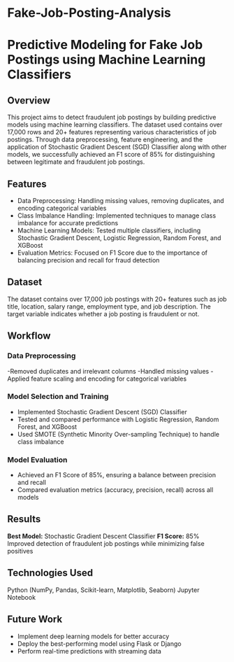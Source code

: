 # Fake-Job-Posting-Analysis

# Predictive Modeling for Fake Job Postings using Machine Learning Classifiers
## Overview
This project aims to detect fraudulent job postings by building predictive models using machine learning classifiers. The dataset used contains over 17,000 rows and 20+ features representing various characteristics of job postings. Through data preprocessing, feature engineering, and the application of Stochastic Gradient Descent (SGD) Classifier along with other models, we successfully achieved an F1 score of 85% for distinguishing between legitimate and fraudulent job postings.

## Features
- Data Preprocessing: Handling missing values, removing duplicates, and encoding categorical variables
- Class Imbalance Handling: Implemented techniques to manage class imbalance for accurate predictions
- Machine Learning Models: Tested multiple classifiers, including Stochastic Gradient Descent, Logistic Regression, Random Forest, and XGBoost
- Evaluation Metrics: Focused on F1 Score due to the importance of balancing precision and recall for fraud detection

## Dataset
The dataset contains over 17,000 job postings with 20+ features such as job title, location, salary range, employment type, and job description. The target variable indicates whether a job posting is fraudulent or not.

## Workflow
### Data Preprocessing
-Removed duplicates and irrelevant columns
-Handled missing values
-Applied feature scaling and encoding for categorical variables

### Model Selection and Training
- Implemented Stochastic Gradient Descent (SGD) Classifier
- Tested and compared performance with Logistic Regression, Random Forest, and XGBoost
- Used SMOTE (Synthetic Minority Over-sampling Technique) to handle class imbalance

### Model Evaluation
- Achieved an F1 Score of 85%, ensuring a balance between precision and recall
- Compared evaluation metrics (accuracy, precision, recall) across all models

## Results
**Best Model:** Stochastic Gradient Descent Classifier
**F1 Score:** 85%
Improved detection of fraudulent job postings while minimizing false positives

## Technologies Used
Python (NumPy, Pandas, Scikit-learn, Matplotlib, Seaborn)
Jupyter Notebook

## Future Work
- Implement deep learning models for better accuracy
- Deploy the best-performing model using Flask or Django
- Perform real-time predictions with streaming data
